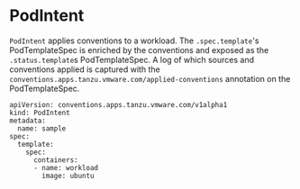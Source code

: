 # PodIntent

`PodIntent` applies conventions to a workload. The `.spec.template`'s PodTemplateSpec is enriched by the conventions and exposed as the `.status.template`s PodTemplateSpec. A log of which sources and conventions applied is captured with the `conventions.apps.tanzu.vmware.com/applied-conventions` annotation on the PodTemplateSpec.

```
apiVersion: conventions.apps.tanzu.vmware.com/v1alpha1
kind: PodIntent
metadata:
  name: sample
spec:
  template:
    spec:
      containers:
      - name: workload
        image: ubuntu
```
